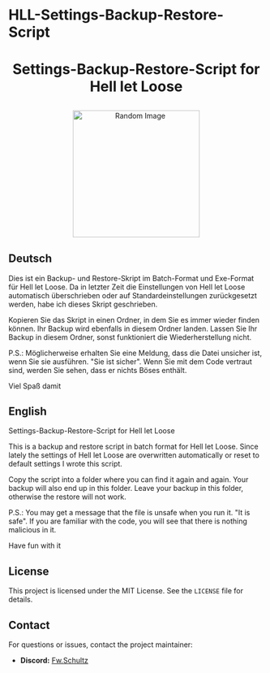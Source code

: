 # HLL-Settings-Backup-Restore-Script

<h1 align="center" style="font-weight: bold;">Settings-Backup-Restore-Script for Hell let Loose</h1>

<p align="center"></p>

<h2 id="layout"></h2>

<p align="center">
<img src="https://i.imgur.com/8XmDwWF.png" alt="Random Image" width="250px">
</p>

## Deutsch
Dies ist ein Backup- und Restore-Skript im Batch-Format und Exe-Format für Hell let Loose. 
Da in letzter Zeit die Einstellungen von Hell let Loose automatisch überschrieben oder auf Standardeinstellungen zurückgesetzt werden, habe ich dieses Skript geschrieben.

Kopieren Sie das Skript in einen Ordner, in dem Sie es immer wieder finden können. 
Ihr Backup wird ebenfalls in diesem Ordner landen. Lassen Sie Ihr Backup in diesem Ordner, sonst funktioniert die Wiederherstellung nicht.

P.S.: Möglicherweise erhalten Sie eine Meldung, dass die Datei unsicher ist, wenn Sie sie ausführen. "Sie ist sicher".
Wenn Sie mit dem Code vertraut sind, werden Sie sehen, dass er nichts Böses enthält.

Viel Spaß damit 

## English
Settings-Backup-Restore-Script for Hell let Loose

This is a backup and restore script in batch format for Hell let Loose. 
Since lately the settings of Hell let Loose are overwritten automatically or reset to default settings I wrote this script.

Copy the script into a folder where you can find it again and again. 
Your backup will also end up in this folder. Leave your backup in this folder, otherwise the restore will not work.

P.S.: You may get a message that the file is unsafe when you run it. "It is safe".
If you are familiar with the code, you will see that there is nothing malicious in it.

Have fun with it

## License

This project is licensed under the MIT License. See the `LICENSE` file for details.

## Contact

For questions or issues, contact the project maintainer:

- **Discord:** [Fw.Schultz](https://discord.gg/tKhMCr2ZYZ)

